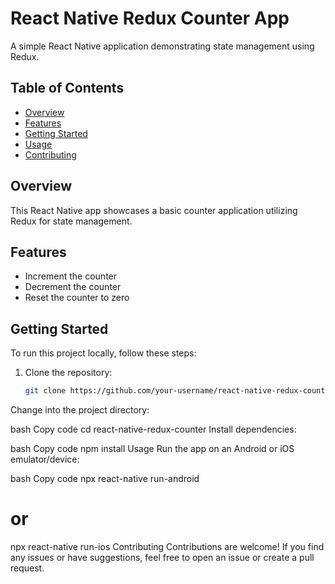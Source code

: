 # React Native Redux Counter App

A simple React Native application demonstrating state management using Redux.

## Table of Contents

- [Overview](#overview)
- [Features](#features)
- [Getting Started](#getting-started)
- [Usage](#usage)
- [Contributing](#contributing)

## Overview

This React Native app showcases a basic counter application utilizing Redux for state management.

## Features

- Increment the counter
- Decrement the counter
- Reset the counter to zero

## Getting Started

To run this project locally, follow these steps:

1. Clone the repository:

   ```bash
   git clone https://github.com/your-username/react-native-redux-counter.git
Change into the project directory:

bash
Copy code
cd react-native-redux-counter
Install dependencies:

bash
Copy code
npm install
Usage
Run the app on an Android or iOS emulator/device:

bash
Copy code
npx react-native run-android
# or
npx react-native run-ios
Contributing
Contributions are welcome! If you find any issues or have suggestions, feel free to open an issue or create a pull request.
